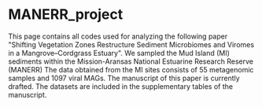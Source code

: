 # MANERR_project
This page contains all codes used for analyzing the following paper "Shifting Vegetation Zones Restructure Sediment Microbiomes and Viromes in a Mangrove–Cordgrass Estuary". 
We sampled the Mud Island (MI) sediments within the Mission-Aransas National Estuarine Research Reserve (MANERR) 
The data obtained from the MI sites consists of 55 metagenomic samples and 1097 viral MAGs. 
The manuscript of this paper is currently drafted.
The datasets are included in the supplementary tables of the manuscript.
